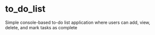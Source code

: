 # to_do_list
Simple console-based to-do list application where users can add, view, delete, and mark tasks as complete
